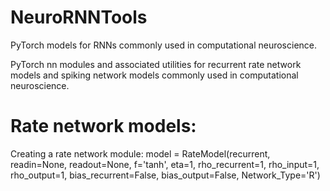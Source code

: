 # NeuroRNNTools
PyTorch models for RNNs commonly used in computational neuroscience.

PyTorch nn modules and associated utilities for recurrent rate network models and spiking network models commonly used in computational neuroscience. 

# Rate network models:

Creating a rate network module:
model = RateModel(recurrent, readin=None, readout=None, f='tanh', eta=1, rho_recurrent=1, rho_input=1, rho_output=1, bias_recurrent=False, bias_output=False, Network_Type='R')

